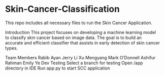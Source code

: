 # Skin-Cancer-Classification
This repo includes all necessary files to run the Skin Cancer Application.

Introduction
This project focuses on developing a machine learning model to classify skin cancer based on image data. The goal is to build an accurate and efficient classifier that assists in early detection of skin cancer types.

Team Members
Rabib Ayan​
Jerry Li​
Xu Mengyang​
Mark O’Donnell​
Ashifur Rahman​
Emily Ye
Dev Testing
Select a branch for testing
Open /app directory in IDE
Run app.py to start SCC application
